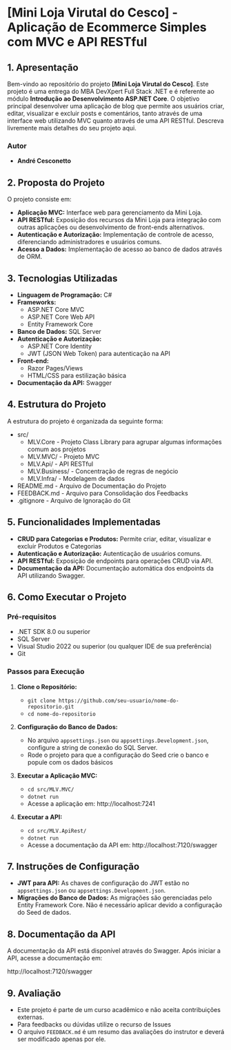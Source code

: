 # **[Mini Loja Virutal do Cesco] - Aplicação de Ecommerce Simples com MVC e API RESTful**

## **1. Apresentação**

Bem-vindo ao repositório do projeto **[Mini Loja Virutal do Cesco]**. Este projeto é uma entrega do MBA DevXpert Full Stack .NET e é referente ao módulo **Introdução ao Desenvolvimento ASP.NET Core**.
O objetivo principal desenvolver uma aplicação de blog que permite aos usuários criar, editar, visualizar e excluir posts e comentários, tanto através de uma interface web utilizando MVC quanto através de uma API RESTful.
Descreva livremente mais detalhes do seu projeto aqui.

### **Autor**
- **André Cesconetto**

## **2. Proposta do Projeto**

O projeto consiste em:

- **Aplicação MVC:** Interface web para gerenciamento da Mini Loja.
- **API RESTful:** Exposição dos recursos da Mini Loja para integração com outras aplicações ou desenvolvimento de front-ends alternativos.
- **Autenticação e Autorização:** Implementação de controle de acesso, diferenciando administradores e usuários comuns.
- **Acesso a Dados:** Implementação de acesso ao banco de dados através de ORM.

## **3. Tecnologias Utilizadas**

- **Linguagem de Programação:** C#
- **Frameworks:**
  - ASP.NET Core MVC
  - ASP.NET Core Web API
  - Entity Framework Core
- **Banco de Dados:** SQL Server
- **Autenticação e Autorização:**
  - ASP.NET Core Identity
  - JWT (JSON Web Token) para autenticação na API
- **Front-end:**
  - Razor Pages/Views
  - HTML/CSS para estilização básica
- **Documentação da API:** Swagger

## **4. Estrutura do Projeto**

A estrutura do projeto é organizada da seguinte forma:

- src/
  - MLV.Core - Projeto Class Library para agrupar algumas informações comum aos projetos
  - MLV.MVC/ - Projeto MVC
  - MLV.Api/ - API RESTful
  - MLV.Business/ - Concentração de regras de negócio
  - MLV.Infra/ - Modelagem de dados
- README.md - Arquivo de Documentação do Projeto
- FEEDBACK.md - Arquivo para Consolidação dos Feedbacks
- .gitignore - Arquivo de Ignoração do Git

## **5. Funcionalidades Implementadas**

- **CRUD para Categorias e Produtos:** Permite criar, editar, visualizar e excluir Produtos e Categorias
- **Autenticação e Autorização:** Autenticação de usuários comuns.
- **API RESTful:** Exposição de endpoints para operações CRUD via API.
- **Documentação da API:** Documentação automática dos endpoints da API utilizando Swagger.

## **6. Como Executar o Projeto**

### **Pré-requisitos**

- .NET SDK 8.0 ou superior
- SQL Server
- Visual Studio 2022 ou superior (ou qualquer IDE de sua preferência)
- Git

### **Passos para Execução**

1. **Clone o Repositório:**
   - `git clone https://github.com/seu-usuario/nome-do-repositorio.git`
   - `cd nome-do-repositorio`

2. **Configuração do Banco de Dados:**
   - No arquivo `appsettings.json` ou `appsettings.Development.json`, configure a string de conexão do SQL Server.
   - Rode o projeto para que a configuração do Seed crie o banco e popule com os dados básicos

3. **Executar a Aplicação MVC:**
   - `cd src/MLV.MVC/`
   - `dotnet run`
   - Acesse a aplicação em: http://localhost:7241

4. **Executar a API:**
   - `cd src/MLV.ApiRest/`
   - `dotnet run`
   - Acesse a documentação da API em: http://localhost:7120/swagger

## **7. Instruções de Configuração**

- **JWT para API:** As chaves de configuração do JWT estão no `appsettings.json` ou ``appsettings.Development.json``.
- **Migrações do Banco de Dados:** As migrações são gerenciadas pelo Entity Framework Core. Não é necessário aplicar devido a configuração do Seed de dados.

## **8. Documentação da API**

A documentação da API está disponível através do Swagger. Após iniciar a API, acesse a documentação em:

http://localhost:7120/swagger

## **9. Avaliação**

- Este projeto é parte de um curso acadêmico e não aceita contribuições externas. 
- Para feedbacks ou dúvidas utilize o recurso de Issues
- O arquivo `FEEDBACK.md` é um resumo das avaliações do instrutor e deverá ser modificado apenas por ele.

